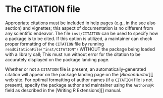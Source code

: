# The CITATION file

Appropriate citations must be included in help pages (e.g., in the see also section) and vignettes; this aspect of documentation is no different from any scientific endeavor. The file `inst/CITATION` can be used to specify how a package is to be cited. If this option is utilized, a maintainer can check proper formatting of the `CITATION` file by running `readCitationFile("inst/CITATION")` WITHOUT the package being loaded with a library call; This must run without error for the citation to be accurately displayed on the package landing page.

Whether or not a `CITATION` file is present, an automatically-generated citation will appear on the package landing page on the \[*Bioconductor*\]\[\] web site. For optimal formatting of author names (if a `CITATION` file is not present), specify the package author and maintainer using the `Authors@R` field as described in the \[Writing R Extensions\]\[\] manual.
